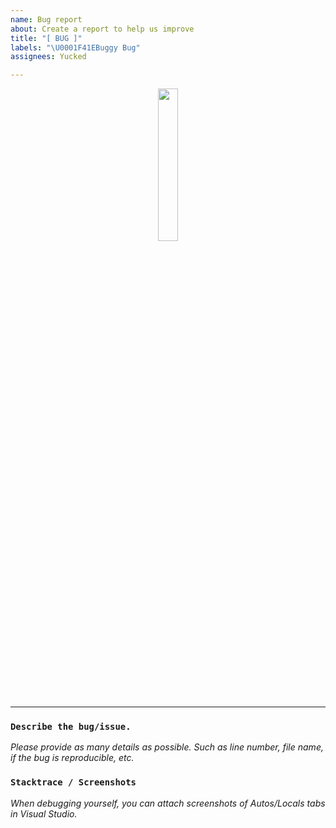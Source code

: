 ```yaml
---
name: Bug report
about: Create a report to help us improve
title: "[ BUG ]"
labels: "\U0001F41EBuggy Bug"
assignees: Yucked

---
```


<p align="center">
<img src="https://media.giphy.com/media/20JY76TfKAhR20SfJu/source.gif" width="25%"/>
</p>
<!-- Don't Remove above -->

---

### `Describe the bug/issue.`

*Please provide as many details as possible. Such as line number, file name, if the bug is reproducible, etc.*

### `Stacktrace / Screenshots`

*When debugging yourself, you can attach screenshots of Autos/Locals tabs in Visual Studio.*
